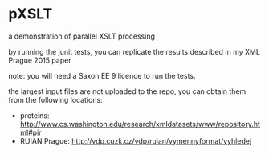 pXSLT
=====

a demonstration of parallel XSLT processing

by running the junit tests, you can replicate the results described in my XML Prague 2015 paper

note: you will need a Saxon EE 9 licence to run the tests. 

the largest input files are not uploaded to the repo, you can obtain them from the following locations: 

* proteins: http://www.cs.washington.edu/research/xmldatasets/www/repository.html#pir
* RUIAN Prague: http://vdp.cuzk.cz/vdp/ruian/vymennyformat/vyhledej



